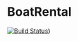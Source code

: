 # BoatRental
[![Build Status](https://travis-ci.org/OlaQla/BoatRental.svg?branch=master)](https://travis-ci.org/OlaQla/BoatRental))